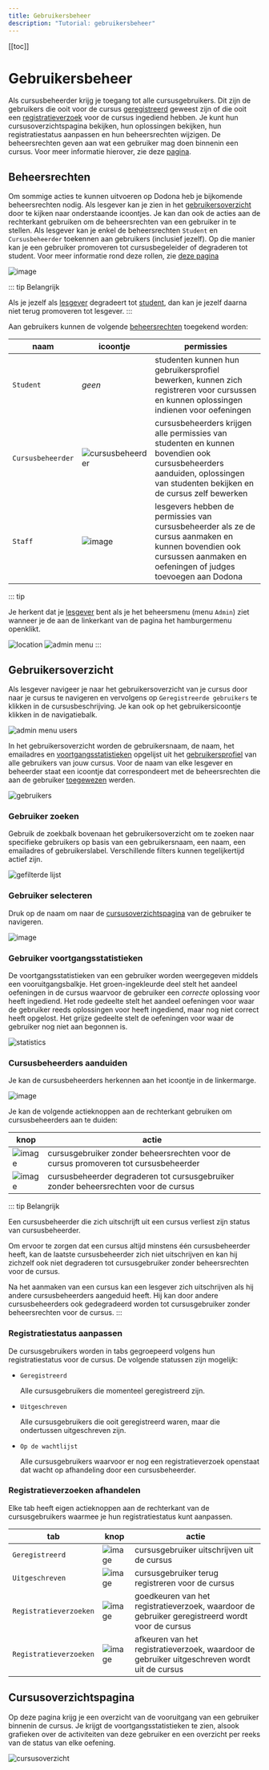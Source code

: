 ```yaml
---
title: Gebruikersbeheer
description: "Tutorial: gebruikersbeheer"
---
```


[[toc]]

# Gebruikersbeheer

Als cursusbeheerder krijg je toegang tot alle cursusgebruikers. Dit zijn de gebruikers die ooit voor de cursus [geregistreerd](/nl/guides/for-students#cursus-registreren) geweest zijn of die ooit een [registratieverzoek](/nl/guides/for-students#registratieverzoek) voor de cursus ingediend hebben. Je kunt hun cursusoverzichtspagina bekijken, hun oplossingen bekijken, hun registratiestatus aanpassen en hun beheersrechten wijzigen. De beheersrechten geven aan wat een gebruiker mag doen binnenin een cursus. Voor meer informatie hierover, zie deze [pagina](/nl/guides/course-management#beheersrechten).

## Beheersrechten

Om sommige acties te kunnen uitvoeren op Dodona heb je bijkomende beheersrechten nodig. Als lesgever kan je zien in het [gebruikersoverzicht](#gebruikersoverzicht) door te kijken naar onderstaande icoontjes. Je kan dan ook de acties aan de rechterkant gebruiken om de beheersrechten van een gebruiker in te stellen. Als lesgever kan je enkel de beheersrechten `Student` en `Cursusbeheerder` toekennen aan gebruikers (inclusief jezelf). Op die manier kan je een gebruiker promoveren tot cursusbegeleider of degraderen tot student. Voor meer informatie rond deze rollen, zie [deze pagina](/nl/guides/course-management#beheersrechten)

![image](./staff.users_edit_permissions.png)

::: tip Belangrijk

Als je jezelf als [lesgever](#lesgever)
degradeert tot [student](#student), dan
kan je jezelf daarna niet terug promoveren tot lesgever.
:::

Aan gebruikers kunnen de volgende
[beheersrechten](#beheersrechten)
toegekend worden:

 | naam                                          | icoontje                                |permissies|
 | ----------------------------------------------|-----------------------------------------|----------|
 | `Student`|   *geen*|                                  studenten kunnen hun gebruikersprofiel bewerken, kunnen zich registreren voor cursussen en kunnen oplossingen indienen voor oefeningen|
|`Cursusbeheerder`| ![cursusbeheerder](../../../images/role_icons/staff.png)|cursusbeheerders krijgen alle permissies van studenten en kunnen bovendien ook cursusbeheerders aanduiden, oplossingen van studenten bekijken en de cursus zelf bewerken| 
 |`Staff`|     ![image](../../../images/role_icons/staff.png)|   lesgevers hebben de permissies van cursusbeheerder als ze de cursus aanmaken en kunnen bovendien ook cursussen aanmaken en oefeningen of judges toevoegen aan Dodona|

 
::: tip

Je herkent dat je [lesgever](#lesgever) bent als je het beheersmenu (menu `Admin`) ziet wanneer je de aan de linkerkant van de pagina het hamburgermenu openklikt.

![location](./staff.admin_menu_location.png)
![admin menu](./staff.admin_menu.png)
:::

## Gebruikersoverzicht

Als lesgever navigeer je naar het gebruikersoverzicht van je cursus door naar je cursus te navigeren en vervolgens op `Geregistreerde gebruikers` te klikken in de cursusbeschrijving. Je kan ook op het gebruikersicoontje klikken in de navigatiebalk.

![admin menu users](./staff.course_users.png)

In het gebruikersoverzicht worden de gebruikersnaam, de naam, het emailadres en [voortgangsstatistieken](#voortgangsstatistieken) opgelijst uit het [gebruikersprofiel](/nl/guides/for-students#gebruikersprofiel) van alle gebruikers van jouw cursus. Voor de naam van elke lesgever en beheerder staat een icoontje dat correspondeert met de beheersrechten die aan de gebruiker [toegewezen](#cursusbeheerders-aanduiden) werden.

![gebruikers](./staff.users.png)

### Gebruiker zoeken
Gebruik de zoekbalk bovenaan het gebruikersoverzicht om te zoeken naar specifieke gebruikers op basis van een gebruikersnaam, een naam, een emailadres of gebruikerslabel. Verschillende filters kunnen tegelijkertijd actief zijn.

![gefilterde lijst](./staff.users_filtered.png)

### Gebruiker selecteren
Druk op de naam om naar de [cursusoverzichtspagina](#cursusoverzichtspagina) van de gebruiker te navigeren.

![image](./staff.users_filtered_link.png)

### Gebruiker voortgangsstatistieken
De voortgangsstatistieken van een gebruiker worden weergegeven middels een vooruitgangsbalkje. Het groen-ingekleurde deel stelt het aandeel oefeningen in de cursus waarvoor de gebruiker een *correcte* oplossing voor heeft ingediend. Het rode gedeelte stelt het aandeel oefeningen voor waar de gebruiker reeds oplossingen voor heeft ingediend, maar nog niet correct heeft opgelost. Het grijze gedeelte stelt de oefeningen voor waar de gebruiker nog niet aan begonnen is.

![statistics](./user_progress_statistics.png)

### Cursusbeheerders aanduiden

Je kan de cursusbeheerders herkennen aan het icoontje in de linkermarge.

![image](./staff.course_users_admin.png)

Je kan de volgende actieknoppen aan de rechterkant gebruiken om cursusbeheerders aan te duiden:

|knop                                                              |actie                                                                                |
|------------------------------------------------------------------|-------------------------------------------------------------------------------------|
![image](../../../images/staff_registration_icons/make_course_admin.png)    |cursusgebruiker zonder beheersrechten voor de cursus promoveren tot cursusbeheerder  |
![image](../../../images/staff_registration_icons/make_student.png)         |cursusbeheerder degraderen tot cursusgebruiker zonder beheersrechten voor de cursus  |

::: tip Belangrijk

Een cursusbeheerder die zich uitschrijft uit een cursus verliest zijn status van cursusbeheerder.

Om ervoor te zorgen dat een cursus altijd minstens één cursusbeheerder heeft, kan de laatste cursusbeheerder zich niet uitschrijven en kan hij zichzelf ook niet degraderen tot cursusgebruiker zonder beheersrechten voor de cursus.

Na het aanmaken van een cursus kan een lesgever zich uitschrijven als hij andere cursusbeheerders aangeduid heeft. Hij kan door andere cursusbeheerders ook gedegradeerd worden tot cursusgebruiker zonder beheersrechten voor de cursus.
:::

### Registratiestatus aanpassen

De cursusgebruikers worden in tabs gegroepeerd volgens hun registratiestatus voor de cursus. De volgende statussen zijn mogelijk:

* `Geregistreerd`

  Alle cursusgebruikers die momenteel geregistreerd zijn.

* `Uitgeschreven`

  Alle cursusgebruikers die ooit geregistreerd waren, maar die ondertussen uitgeschreven zijn.

* `Op de wachtlijst`

  Alle cursusgebruikers waarvoor er nog een registratieverzoek openstaat dat wacht op afhandeling door een cursusbeheerder.


### Registratieverzoeken afhandelen

Elke tab heeft eigen actieknoppen aan de rechterkant van de cursusgebruikers waarmee je hun registratiestatus kunt aanpassen.


|tab                                                 |knop                    |actie |
-----------------------------------------------------|------------------------|------| 
`Geregistreerd`|          ![image](../../../images/staff_registration_icons/unregister.png) |  cursusgebruiker uitschrijven uit de cursus|
`Uitgeschreven`|          ![image](../../../images/staff_registration_icons/register.png)|     cursusgebruiker terug registreren voor de cursus|
`Registratieverzoeken`|   ![image](../../../images/staff_registration_icons/approve.png)|     goedkeuren van het registratieverzoek, waardoor de gebruiker geregistreerd wordt voor de cursus|
`Registratieverzoeken`|   ![image](../../../images/staff_registration_icons/decline.png)|      afkeuren van het registratieverzoek, waardoor de gebruiker uitgeschreven wordt uit de cursus|

## Cursusoverzichtspagina

Op deze pagina krijg je een overzicht van de vooruitgang van een gebruiker binnenin de cursus. Je krijgt de voortgangsstatistieken te zien, alsook grafieken over de activiteiten van deze gebruiker en een overzicht per reeks van de status van elke oefening.

![cursusoverzicht](./staff.user_course_overview.png)

